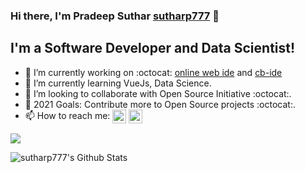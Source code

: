 ### Hi there, I'm Pradeep Suthar [sutharp777][website] 👋

## I'm a Software Developer and Data Scientist!
- 🔭 I’m currently working on :octocat: [online web ide]( https://www.ideseven.live/ ) and [cb-ide][ide]
- 🌱 I’m currently learning VueJs, Data Science.
- 👯 I’m looking to collaborate with Open Source Initiative :octocat:.
- 🥅 2021 Goals: Contribute more to Open Source projects :octocat:.
- 📫 How to reach me: [<img align="center" alt="sutharp777 | Twitter" width="22px" src="https://cdn.jsdelivr.net/npm/simple-icons@v3/icons/twitter.svg" />][twitter]
                      [<img align="center" alt="sutharp777 | LinkedIn" width="22px" src="https://cdn.jsdelivr.net/npm/simple-icons@v3/icons/linkedin.svg" />][linkedin] 

![](https://komarev.com/ghpvc/?username=sutharp777&color=blueviolet) <br/>


<img align="left" alt="sutharp777's Github Stats" src="https://github-readme-stats.vercel.app/api?username=sutharp777&show_icons=true&hide_border=true" />

[ide]: https://ide.codingblocks.com/
[website]: https://sutharp777.github.io/my-resume/
[twitter]: https://twitter.com/sutharp777
<!-- [youtube]: https://youtube.com/sutharp777 -->
[instagram]: https://instagram.com/sutharp777
[linkedin]: https://www.linkedin.com/in/pradeep-suthar-73a77516b/
[webdevplaylist]: https://www.youtube.com/playlist?list=PLkwxH9e_vrAJ0WbEsFA9W3I1W-g_BTsbt
[jsplaylist]: https://www.youtube.com/playlist?list=PLkwxH9e_vrALRJKu7wfXby3MKeflhTu6B
[cssplaylist]: https://www.youtube.com/playlist?list=PLkwxH9e_vrALSdvZuEh6gqQdmDoDIoqz4
[reactplaylist]: https://www.youtube.com/playlist?list=PLkwxH9e_vrAK4TdffpxKY3QGyHCpxFcQ0
